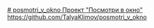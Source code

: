 [# posmotri_v_okno
Проект "Посмотри в окно"
](https://github.com/TalyaKlimov/posmotri_v_okno)https://github.com/TalyaKlimov/posmotri_v_okno
